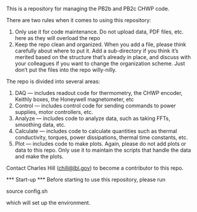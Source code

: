 This is a repository for managing the PB2b and PB2c CHWP code.

There are two rules when it comes to using this repository:
  1. Only use it for code maintenance. Do not upload data, PDF files, etc. here as they will overload the repo
  2. Keep the repo clean and organized. When you add a file, please think carefully about where to put it. Add a sub-directory if you think it’s merited based on the structure that’s already in place, and discuss with your colleagues if you want to change the organization scheme. Just don’t put the files into the repo willy-nilly.

The repo is divided into several areas:
  1. DAQ — includes readout code for thermometry, the CHWP encoder, Keithly boxes, the Honeywell magnetometer, etc
  2. Control — includes control code for sending commands to power supplies, motor controllers, etc.
  3. Analyze — includes code to analyze data, such as taking FFTs, smoothing data, etc.
  4. Calculate — includes code to calculate quantities such as thermal conductivity, torques, power dissipations, thermal time constants, etc.
  5. Plot — includes code to make plots. Again, please do not add plots or data to this repo. Only use it to maintain the scripts that handle the data and make the plots.

Contact Charles Hill (chill@lbl.gov) to become a contributor to this repo.

*** Start-up ***
Before starting to use this repository, please run

source config.sh

which will set up the environment.
